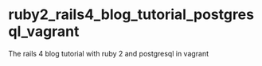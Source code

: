 ruby2_rails4_blog_tutorial_postgresql_vagrant
=============================================

The rails 4 blog tutorial with ruby 2 and postgresql in vagrant
